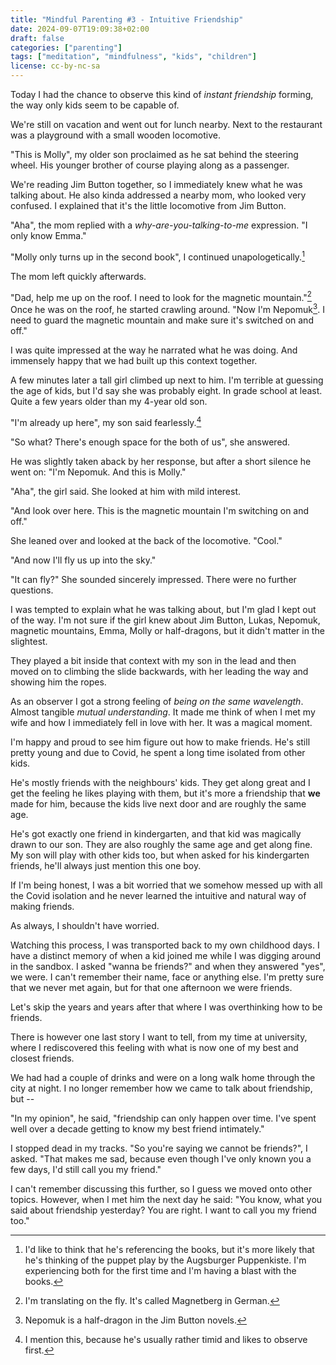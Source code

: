 ```yaml
---
title: "Mindful Parenting #3 - Intuitive Friendship"
date: 2024-09-07T19:09:38+02:00
draft: false
categories: ["parenting"]
tags: ["meditation", "mindfulness", "kids", "children"]
license: cc-by-nc-sa
---
```


Today I had the chance to observe this kind of _instant friendship_ forming, the way only kids seem to be capable of.

We're still on vacation and went out for lunch nearby. Next to the restaurant was a playground with a small wooden locomotive.

"This is Molly", my older son proclaimed as he sat behind the steering wheel. His younger brother of course playing along as a passenger.

We're reading Jim Button together, so I immediately knew what he was talking about. He also kinda addressed a nearby mom, who looked very confused. I explained that it's the little locomotive from Jim Button.

"Aha", the mom replied with a _why-are-you-talking-to-me_ expression. "I only know Emma."

"Molly only turns up in the second book", I continued unapologetically.[^puppenkiste]

The mom left quickly afterwards.

"Dad, help me up on the roof. I need to look for the magnetic mountain."[^translation] Once he was on the roof, he started crawling around. "Now I'm Nepomuk[^half_dragon]. I need to guard the magnetic mountain and make sure it's switched on and off."

I was quite impressed at the way he narrated what he was doing. And immensely happy that we had built up this context together.

A few minutes later a tall girl climbed up next to him. I'm terrible at guessing the age of kids, but I'd say she was probably eight. In grade school at least. Quite a few years older than my 4-year old son.

"I'm already up here", my son said fearlessly.[^fearless]

"So what? There's enough space for the both of us", she answered.

He was slightly taken aback by her response, but after a short silence he went on: "I'm Nepomuk. And this is Molly."

"Aha", the girl said. She looked at him with mild interest.

"And look over here. This is the magnetic mountain I'm switching on and off."

She leaned over and looked at the back of the locomotive. "Cool."

"And now I'll fly us up into the sky."

"It can fly?" She sounded sincerely impressed. There were no further questions.

I was tempted to explain what he was talking about, but I'm glad I kept out of the way. I'm not sure if the girl knew about Jim Button, Lukas, Nepomuk, magnetic mountains, Emma, Molly or half-dragons, but it didn't matter in the slightest.

They played a bit inside that context with my son in the lead and then moved on to climbing the slide backwards, with her leading the way and showing him the ropes.

As an observer I got a strong feeling of _being on the same wavelength_. Almost tangible _mutual understanding_. It made me think of when I met my wife and how I immediately fell in love with her. It was a magical moment.

I'm happy and proud to see him figure out how to make friends. He's still pretty young and due to Covid, he spent a long time isolated from other kids.

He's mostly friends with the neighbours' kids. They get along great and I get the feeling he likes playing with them, but it's more a friendship that **we** made for him, because the kids live next door and are roughly the same age.

He's got exactly one friend in kindergarten, and that kid was magically drawn to our son. They are also roughly the same age and get along fine. My son will play with other kids too, but when asked for his kindergarten friends, he'll always just mention this one boy.

If I'm being honest, I was a bit worried that we somehow messed up with all the Covid isolation and he never learned the intuitive and natural way of making friends.

As always, I shouldn't have worried.

Watching this process, I was transported back to my own childhood days. I have a distinct memory of when a kid joined me while I was digging around in the sandbox. I asked "wanna be friends?" and when they answered "yes", we were. I can't remember their name, face or anything else. I'm pretty sure that we never met again, but for that one afternoon we were friends.

Let's skip the years and years after that where I was overthinking how to be friends.

There is however one last story I want to tell, from my time at university, where I rediscovered this feeling with what is now one of my best and closest friends.

We had had a couple of drinks and were on a long walk home through the city at night. I no longer remember how we came to talk about friendship, but --

"In my opinion", he said, "friendship can only happen over time. I've spent well over a decade getting to know my best friend intimately."

I stopped dead in my tracks. "So you're saying we cannot be friends?", I asked. "That makes me sad, because even though I've only known you a few days, I'd still call you my friend."

I can't remember discussing this further, so I guess we moved onto other topics. However, when I met him the next day he said: "You know, what you said about friendship yesterday? You are right. I want to call you my friend too."

[^puppenkiste]: I'd like to think that he's referencing the books, but it's more likely that he's thinking of the puppet play by the Augsburger Puppenkiste. I'm experiencing both for the first time and I'm having a blast with the books.

[^translation]: I'm translating on the fly. It's called Magnetberg in German.

[^half_dragon]: Nepomuk is a half-dragon in the Jim Button novels.

[^fearless]: I mention this, because he's usually rather timid and likes to observe first.

